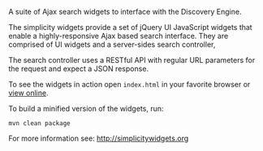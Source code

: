 A suite of Ajax search widgets to interface with the Discovery Engine.

The simplicity widgets provide a set of jQuery UI JavaScript widgets
that enable a highly-responsive Ajax based search interface.
They are comprised of UI widgets and a server-sides search controller,

The search controller uses a RESTful API with regular URL parameters for
the request and expect a JSON response.

To see the widgets in action open `index.html` in your favorite browser
or [view online](http://t11e.github.com/simplicity).

To build a minified version of the widgets, run:

    mvn clean package

For more information see: http://simplicitywidgets.org
